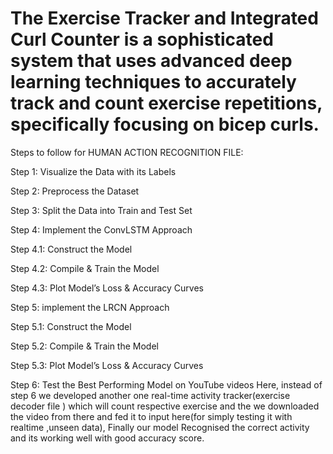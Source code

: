 
# The Exercise Tracker and Integrated Curl Counter is a sophisticated system that uses advanced deep learning techniques to accurately track and count exercise repetitions, specifically focusing on bicep curls.

Steps to follow for HUMAN ACTION RECOGNITION FILE:

Step 1: Visualize the Data with its Labels

Step 2: Preprocess the Dataset

Step 3: Split the Data into Train and Test Set

Step 4: Implement the ConvLSTM Approach

Step 4.1: Construct the Model

Step 4.2: Compile & Train the Model

Step 4.3: Plot Model’s Loss & Accuracy Curves

Step 5: implement the LRCN Approach

Step 5.1: Construct the Model

Step 5.2: Compile & Train the Model

Step 5.3: Plot Model’s Loss & Accuracy Curves

Step 6: Test the Best Performing Model on YouTube videos
Here, instead of step 6 we developed another one real-time activity tracker(exercise decoder file ) which will count respective exercise and the we downloaded the video from there and fed it to input here(for simply testing it with realtime ,unseen data), Finally our model Recognised the correct activity and its working well with good accuracy score.

